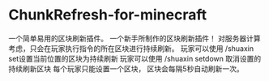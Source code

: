 # ChunkRefresh-for-minecraft
一个简单易用的区块刷新插件。
一个新手所制作的区块刷新插件！
对服务器计算考虑，只会在玩家执行指令的所在区块进行持续刷新。
玩家可以使用 /shuaxin set设置当前位置的区块为持续刷新
玩家可以使用 /shuaxin setdown 取消设置的持续刷新区块
每个玩家只能设置一个区块，
区块会每隔5秒自动刷新一次。
